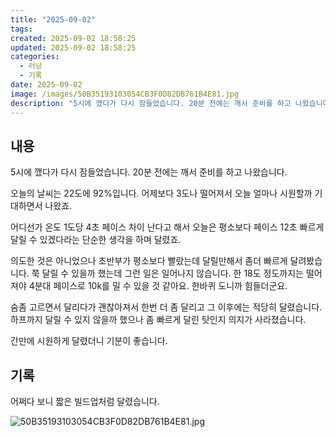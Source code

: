 ```yaml
---
title: "2025-09-02"
tags:
created: 2025-09-02 18:58:25
updated: 2025-09-02 18:58:25
categories:
  - 러닝
  - 기록
date: 2025-09-02
image: /images/50B35193103054CB3F0D82DB761B4E81.jpg
description: "5시에 깼다가 다시 잠들었습니다. 20분 전에는 깨서 준비를 하고 나왔습니다. 오늘의 날씨는 22도에 92%입니다. 어제보다 3도나 떨어져서 오늘 얼마나 시원할까 기대하면서 나왔죠. 어디선가 온도 1도당 4초 페이스 차이 난다고 해서 오늘은 평소보다 페이스 12초 빠르게 달릴 수 있겠다"
---
```


## 내용

5시에 깼다가 다시 잠들었습니다. 20분 전에는 깨서 준비를 하고 나왔습니다.

오늘의 날씨는 22도에 92%입니다. 어제보다 3도나 떨어져서 오늘 얼마나 시원할까 기대하면서 나왔죠.

어디선가 온도 1도당 4초 페이스 차이 난다고 해서 오늘은 평소보다 페이스 12초 빠르게 달릴 수 있겠다라는 단순한 생각을 하며 달렸죠.

의도한 것은 아니었으나 초반부가 평소보다 빨랐는데 달릴만해서 좀더 빠르게 달려봤습니다. 쭉 달릴 수 있을까 했는데 그런 일은 일어나지 않습니다. 한 18도 정도까지는 떨어져야 4분대 페이스로 10k를 밀 수 있을 것 같아요. 한바퀴 도니까 힘들더군요.

숨좀 고르면서 달리다가 괜찮아져서 한번 더 좀 달리고 그 이후에는 적당히 달렸습니다. 하프까지 달릴 수 있지 않을까 했으나 좀 빠르게 달린 탓인지 의지가 사라졌습니다.

간만에 시원하게 달렸더니 기분이 좋습니다.

## 기록

어쩌다 보니 짧은 빌드업처럼 달렸습니다.

 
 ![50B35193103054CB3F0D82DB761B4E81.jpg](/images/50B35193103054CB3F0D82DB761B4E81.jpg)
